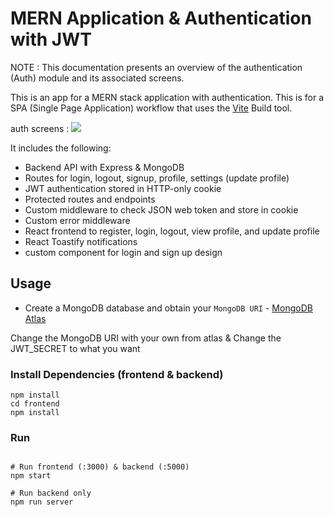 # MERN Application & Authentication with JWT

NOTE : This documentation presents an overview of the authentication (Auth) module and its associated screens.


This is an app for a MERN stack application with authentication. This is for a SPA (Single Page Application) workflow that uses the [Vite](https://vite.dev) Build tool.

auth screens :
<img src="./frontend/public/git.png" />

It includes the following:

- Backend API with Express & MongoDB
- Routes for login, logout, signup, profile, settings (update profile)
- JWT authentication stored in HTTP-only cookie
- Protected routes and endpoints
- Custom middleware to check JSON web token and store in cookie
- Custom error middleware
- React frontend to register, login, logout, view profile, and update profile
- React Toastify notifications
- custom component for login and sign up design 

## Usage

- Create a MongoDB database and obtain your `MongoDB URI` - [MongoDB Atlas](https://www.mongodb.com/cloud/atlas/register)


Change the MongoDB URI with your own from atlas & 
Change the JWT_SECRET to what you want

### Install Dependencies (frontend & backend)

```
npm install
cd frontend
npm install
```

### Run

```

# Run frontend (:3000) & backend (:5000)
npm start

# Run backend only
npm run server
```
